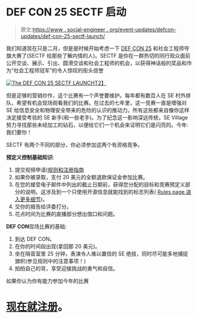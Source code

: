 # DEF CON 25 SECTF 启动

> 原文:[https://www . social-engineer . org/event-updates/defcon-updates/def-con-25-sectf-launch/](https://www.social-engineer.org/event-updates/defcon-updates/def-con-25-sectf-launch/)

我们知道现在只是二月，但是是时候开始考虑一下 [DEF CON 25](https://www.defcon.org) 和社会工程师夺旗大赛了(SECTF 给那些了解内情的人)。SECTF 是你在一群热切的同行观众面前公开交谈、展示、引出、圆滑交谈和社会工程师的机会，以获得神话般的奖品和作为“社会工程师冠军”的令人惊叹的街头信誉

[![The DEF CON 25 SECTF LAUNCH](../Images/baa956d033c9da42539ba38633824f45.png)T2】](https://www.social-engineer.org/sevillage-def-con/the-sectf/attachment/sectf-banner-v7-rgb-2/)

[](https://www.social-engineer.org/ctf/def-con-sectf-rules-registration/attachment/sectf-banner-v6/)

但是足够的营销炒作，这个比赛有一个声誉要维护。每年都有数百人在 SE 村外排队，希望有机会现场观看我们的比赛。在过去的七年里，这一竞赛一直是增强对 SE 给信息安全和物理安全带来的危险的认识的推动力。所有这些都来自像你这样决定接受考验的 SE 新手(和一些老手)。为了纪念这一影响深远传统，SE Village 努力寻找那些未经加工的钻石，以便给它们一个机会来证明它们是闪亮的。今年:我们要你！

SECTF 有两个不同的部分，你必须参加这两个有资格竞争。

**预定义控制基础知识**:

1.  提交视频申请([规则和注册指南](https://www.social-engineer.org/sevillage-def-con/the-sectf/)
2.  如果你被录取，支付 20 美元的全额退款保证金参加比赛。
3.  在您的接受电子邮件中列出的截止日期前，获得您分配的目标和竞赛预定义部分的说明。这涉及到一个只使用开源信息就能找到的标志列表( [Rules page 进入更多细节](https://www.social-engineer.org/sevillage-def-con/the-sectf/))。
4.  交你的报告给评委打分。
5.  花点时间为比赛的直播部分想出借口和问题。

**DEF CON**现场比赛的基础:

1.  到达 DEF CON。
2.  在你的时间段出现(拿回那 20 美元)。
3.  坐在隔音室里 25 分钟，表演令人难以置信的 SE 绝技，同时尽可能多地捕捉旗帜(参见规则中的注意事项！)
4.  拍拍自己的背，享受迎接挑战的勇气和自信。

如果你认为你有能力参加今年的比赛

# **[现在就注册](https://www.social-engineer.org/sevillage-def-con/the-sectf/)。**